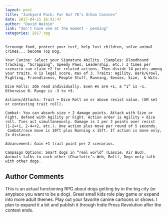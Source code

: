 ```yaml
---
layout: post
title: "Junkyard Pack: Far Out 70’s Urban Canines"
date: 2017-04-15 16:41:47
author: "David Wainio"
link: "don't have one at the moment - pending"
categories: 2017 rpg
---
```

```
Scrounge food, protect your turf, help lost children, solve animal crimes... become Top Dog. 

Your Canine: Select your Signature Ability. (Samples: Bloodhound tracking, “Scrapping”, Speedy Paws, Leadership, etc.) 3 times per scenario can claim +2 for related actions. Then divide 14 points among your traits. 0 is legal score, max of 3. Traits: Agility, Bark/Growl, Fighting, Friendliness, People Stuff, Running, Senses, Size,  & Wits.

Dice Rolls: 3d6 read individually. Even #s are +1, a “1” is -1. Otherwise 0. Range is -3 to +3.

Actions/Attacks: Trait + Dice Roll on or above resist value. (GM set or contesting trait roll).

Combat: You can absorb size + 2 damage points. Attack with Size or Fight, defend with Agility or Fight. Action order is Agility + dice roll. Ties act simultaneously. Damage is 1 per 2 points over resist (1-2=+1, 2-4=+2, etc.). One action plus move per round of 5 seconds.  Combat/race move is 10ft plus Running x 15ft. If action is move only, 2x distance.

Advancement: Gain +1 trait point per 2 scenarios. 

Campaign Options: Smart dogs in “real world” (Lassie, Air Bud), Animals talks to each other (Charlotte’s Web, Bolt), Dogs only talk with other dogs.   
```
## Author Comments 

This is an actual functioning RPG about dogs getting by in the big city (or anyplace you want to be a dog). Great small kids role play game or expand into more adult themes. Play out your favorite canine cartoons or shows. I plan to expand it a bit and publish it through Indie Press Revolution after the contest ends.
